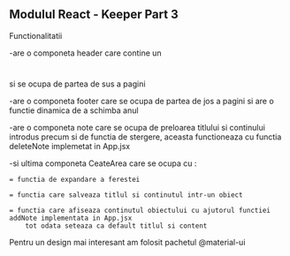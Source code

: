 ## Modulul React - Keeper Part 3

Functionalitatii

-are o componeta header care contine un <h1></h1> si se ocupa de partea de sus a pagini

-are o componeta footer care se ocupa de partea de jos a pagini
    si are o functie dinamica de a schimba anul

-are o componeta note care se ocupa de preloarea titlului si continului introdus 
    precum si de functia de stergere, aceasta functioneaza cu functia deleteNote implemetat in App.jsx


-si ultima componeta CeateArea care se ocupa cu :

    = functia de expandare a ferestei 

    = functia care salveaza titlul si continutul intr-un obiect

    = functia care afiseaza continutul obiectului cu ajutorul functiei addNote implementata in App.jsx
        tot odata seteaza ca default titlul si content

Pentru un design mai interesant am folosit pachetul @material-ui     